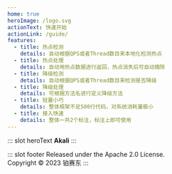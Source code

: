 ```yaml
---
home: true
heroImage: /logo.svg
actionText: 快速开始
actionLink: /guide/
features:
  - title: 热点检测
    details: 自动根据QPS或者Thread数目来本地化检测热点
  - title: 热点处理
    details: 自动用热点数据进行返回，热点消失后可自动摘除
  - title: 降级检测
    details: 自动根据QPS或者Thread数目来检测是否降级
  - title: 降级处理
    details: 可根据方法名进行定义降级方法
  - title: 轻量小巧
    details: 整体框架不足500行代码，对系统消耗量极小
  - title: 接入快速
    details: 整体一共2个标注，标注上即可使用
---
```


::: slot heroText
<b class="gradient">Akali</b>
:::


::: slot footer
Released under the Apache 2.0 License.<br>
Copyright © 2023 铂赛东
:::
